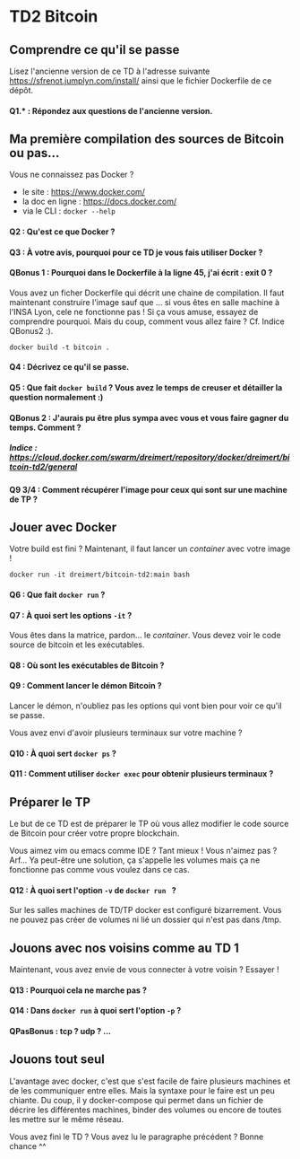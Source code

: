 # TD2 Bitcoin

## Comprendre ce qu'il se passe

Lisez l'ancienne version de ce TD à l'adresse suivante https://sfrenot.jumplyn.com/install/ ainsi que le fichier Dockerfile de ce dépôt.

#### Q1.* : Répondez aux questions de l'ancienne version.

## Ma première compilation des sources de Bitcoin ou pas...

Vous ne connaissez pas Docker ?

* le site : https://www.docker.com/
* la doc en ligne : https://docs.docker.com/
* via le CLI : `docker --help`

#### Q2 : Qu'est ce que Docker ?

#### Q3 : À votre avis, pourquoi pour ce TD je vous fais utiliser Docker ?

#### QBonus 1 : Pourquoi dans le Dockerfile à la ligne 45, j'ai écrit : exit 0 ?

Vous avez un ficher Dockerfile qui décrit une chaine de compilation. Il faut maintenant construire l'image sauf que ... si vous êtes en salle machine à l'INSA Lyon, cele ne fonctionne pas ! Si ça vous amuse, essayez de comprendre pourquoi. Mais du coup, comment vous allez faire ? Cf. Indice QBonus2 :).

    docker build -t bitcoin .

#### Q4 : Décrivez ce qu'il se passe.
#### Q5 : Que fait `docker build` ? Vous avez le temps de creuser et détailler la question normalement :)

#### QBonus 2 : J'aurais pu être plus sympa avec vous et vous faire gagner du temps. Comment ?

##### Indice : https://cloud.docker.com/swarm/dreimert/repository/docker/dreimert/bitcoin-td2/general

#### Q9 3/4 : Comment récupérer l'image pour ceux qui sont sur une machine de TP ?

## Jouer avec Docker

Votre build est fini ? Maintenant, il faut lancer un *container* avec votre image !

    docker run -it dreimert/bitcoin-td2:main bash

#### Q6 : Que fait `docker run` ?
#### Q7 : À quoi sert les options `-it` ?

Vous êtes dans la matrice, pardon... le *container*. Vous devez voir le code source  de bitcoin et les exécutables.

#### Q8 : Où sont les exécutables de Bitcoin ?
#### Q9 : Comment lancer le démon Bitcoin ?

Lancer le démon, n'oubliez pas les options qui vont bien pour voir ce qu'il se passe.

Vous avez envi d'avoir plusieurs terminaux sur votre machine ?

#### Q10 : À quoi sert `docker ps` ?
#### Q11 : Comment utiliser `docker exec` pour obtenir plusieurs terminaux ?

## Préparer le TP

Le but de ce TD est de préparer le TP où vous allez modifier le code source de Bitcoin pour créer votre propre blockchain.

Vous aimez vim ou emacs comme IDE ? Tant mieux ! Vous n'aimez pas ? Arf... Ya peut-être une solution, ça s'appelle les volumes mais ça ne fonctionne pas comme vous voulez dans ce cas.

#### Q12 : À quoi sert l'option `-v` de `docker run ` ?

Sur les salles machines de TD/TP docker est configuré bizarrement. Vous ne pouvez pas créer de volumes ni lié un dossier qui n'est pas dans /tmp.

## Jouons avec nos voisins comme au TD 1

Maintenant, vous avez envie de vous connecter à votre voisin ? Essayer !

#### Q13 : Pourquoi cela ne marche pas ?
#### Q14 : Dans `docker run` à quoi sert l'option `-p` ?

#### QPasBonus : tcp ? udp ? ...

## Jouons tout seul

L'avantage avec docker, c'est que s'est facile de faire plusieurs machines et de les communiquer entre elles. Mais la syntaxe pour le faire est un peu chiante. Du coup, il y docker-compose qui permet dans un fichier de décrire les différentes machines, binder des volumes ou encore de toutes les mettre sur le même réseau.

Vous avez fini le TD ? Vous avez lu le paragraphe précédent ? Bonne chance ^^
